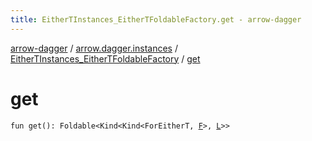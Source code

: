 ```yaml
---
title: EitherTInstances_EitherTFoldableFactory.get - arrow-dagger
---
```


[arrow-dagger](../../index.html) / [arrow.dagger.instances](../index.html) / [EitherTInstances_EitherTFoldableFactory](index.html) / [get](./get.html)

# get

`fun get(): Foldable<Kind<Kind<ForEitherT, `[`F`](index.html#F)`>, `[`L`](index.html#L)`>>`